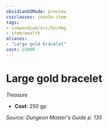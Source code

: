 ```yaml
---
obsidianUIMode: preview
cssclasses: json5e-item
tags:
- compendium/src/5e/dmg
- item/wealth
aliases: 
- "Large gold bracelet"
cost: 25000
---
```

# Large gold bracelet
*Treasure*  

- **Cost**: 250 gp

*Source: Dungeon Master's Guide p. 135*